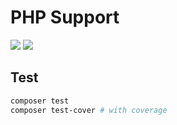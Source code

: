 # PHP Support
![](https://img.shields.io/badge/php->=7.1-blue.svg)
![](https://img.shields.io/badge/release-v1.1.3-blue.svg)

## Test
```bash
composer test
composer test-cover # with coverage
```
